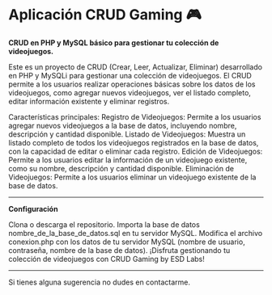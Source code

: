 # Aplicación CRUD Gaming 🎮

<strong>CRUD en PHP y MySQL básico para gestionar tu colección de videojuegos.</strong>

Este es un proyecto de CRUD (Crear, Leer, Actualizar, Eliminar) desarrollado en PHP y MySQLi para gestionar una colección de videojuegos. El CRUD permite a los usuarios realizar operaciones básicas sobre los datos de los videojuegos, como agregar nuevos videojuegos, ver el listado completo, editar información existente y eliminar registros.

Características principales:
Registro de Videojuegos: Permite a los usuarios agregar nuevos videojuegos a la base de datos, incluyendo nombre, descripción y cantidad disponible.
Listado de Videojuegos: Muestra un listado completo de todos los videojuegos registrados en la base de datos, con la capacidad de editar o eliminar cada registro.
Edición de Videojuegos: Permite a los usuarios editar la información de un videojuego existente, como su nombre, descripción y cantidad disponible.
Eliminación de Videojuegos: Permite a los usuarios eliminar un videojuego existente de la base de datos.
<hr>
<strong>Configuración</strong>

Clona o descarga el repositorio.
Importa la base de datos nombre_de_la_base_de_datos.sql en tu servidor MySQL.
Modifica el archivo conexion.php con los datos de tu servidor MySQL (nombre de usuario, contraseña, nombre de la base de datos).
¡Disfruta gestionando tu colección de videojuegos con CRUD Gaming by ESD Labs!
<hr>
Si tienes alguna sugerencia no dudes en contactarme.
